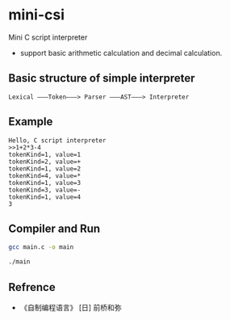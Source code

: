 # mini-csi
Mini C script interpreter

- support basic arithmetic calculation and decimal calculation.

## Basic structure of simple interpreter
```text
Lexical ———Token———> Parser ———AST———> Interpreter
```

## Example
```shell script
Hello, C script interpreter
>>1+2*3-4
tokenKind=1, value=1
tokenKind=2, value=+
tokenKind=1, value=2
tokenKind=4, value=*
tokenKind=1, value=3
tokenKind=3, value=-
tokenKind=1, value=4
3
```

## Compiler and Run
```bash
gcc main.c -o main

./main
```

## Refrence
- 《自制编程语言》 [日] 前桥和弥